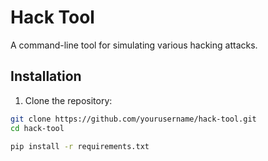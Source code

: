 # Hack Tool

A command-line tool for simulating various hacking attacks.

## Installation

1. Clone the repository:

```bash
git clone https://github.com/yourusername/hack-tool.git
cd hack-tool

pip install -r requirements.txt

